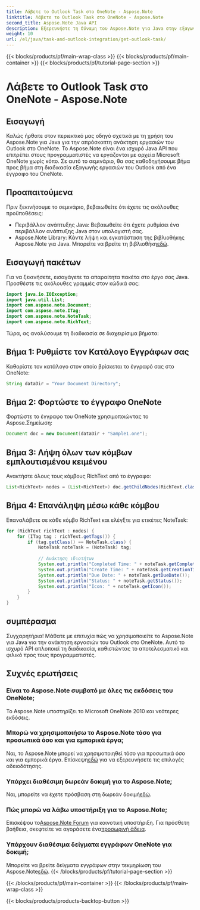 ```yaml
---
title: Λάβετε το Outlook Task στο OneNote - Aspose.Note
linktitle: Λάβετε το Outlook Task στο OneNote - Aspose.Note
second_title: Aspose.Note Java API
description: Εξερευνήστε τη δύναμη του Aspose.Note για Java στην εξαγωγή εργασιών του Outlook από το OneNote χωρίς κόπο. Ακολουθήστε τον βήμα προς βήμα οδηγό μας και βελτιώστε τις δυνατότητες επεξεργασίας εγγράφων σας.
weight: 10
url: /el/java/task-and-outlook-integration/get-outlook-task/
---
```


{{< blocks/products/pf/main-wrap-class >}}
{{< blocks/products/pf/main-container >}}
{{< blocks/products/pf/tutorial-page-section >}}

# Λάβετε το Outlook Task στο OneNote - Aspose.Note

## Εισαγωγή
Καλώς ήρθατε στον περιεκτικό μας οδηγό σχετικά με τη χρήση του Aspose.Note για Java για την απρόσκοπτη ανάκτηση εργασιών του Outlook στο OneNote. Το Aspose.Note είναι ένα ισχυρό Java API που επιτρέπει στους προγραμματιστές να εργάζονται με αρχεία Microsoft OneNote χωρίς κόπο. Σε αυτό το σεμινάριο, θα σας καθοδηγήσουμε βήμα προς βήμα στη διαδικασία εξαγωγής εργασιών του Outlook από ένα έγγραφο του OneNote.
## Προαπαιτούμενα
Πριν ξεκινήσουμε το σεμινάριο, βεβαιωθείτε ότι έχετε τις ακόλουθες προϋποθέσεις:
- Περιβάλλον ανάπτυξης Java: Βεβαιωθείτε ότι έχετε ρυθμίσει ένα περιβάλλον ανάπτυξης Java στον υπολογιστή σας.
-  Aspose.Note Library: Κάντε λήψη και εγκατάσταση της βιβλιοθήκης Aspose.Note για Java. Μπορείτε να βρείτε τη βιβλιοθήκη[εδώ](https://releases.aspose.com/note/java/).
## Εισαγωγή πακέτων
Για να ξεκινήσετε, εισαγάγετε τα απαραίτητα πακέτα στο έργο σας Java. Προσθέστε τις ακόλουθες γραμμές στον κώδικά σας:
```java
import java.io.IOException;
import java.util.List;
import com.aspose.note.Document;
import com.aspose.note.ITag;
import com.aspose.note.NoteTask;
import com.aspose.note.RichText;

```
Τώρα, ας αναλύσουμε τη διαδικασία σε διαχειρίσιμα βήματα:
## Βήμα 1: Ρυθμίστε τον Κατάλογο Εγγράφων σας
Καθορίστε τον κατάλογο στον οποίο βρίσκεται το έγγραφό σας στο OneNote:
```java
String dataDir = "Your Document Directory";
```
## Βήμα 2: Φορτώστε το έγγραφο OneNote
Φορτώστε το έγγραφο του OneNote χρησιμοποιώντας το Aspose.Σημείωση:
```java
Document doc = new Document(dataDir + "Sample1.one");
```
## Βήμα 3: Λήψη όλων των κόμβων εμπλουτισμένου κειμένου
Ανακτήστε όλους τους κόμβους RichText από το έγγραφο:
```java
List<RichText> nodes = (List<RichText>) doc.getChildNodes(RichText.class);
```
## Βήμα 4: Επανάληψη μέσω κάθε κόμβου
Επαναλάβετε σε κάθε κόμβο RichText και ελέγξτε για ετικέτες NoteTask:
```java
for (RichText richText : nodes) {
    for (ITag tag : richText.getTags()) {
        if (tag.getClass() == NoteTask.class) {
            NoteTask noteTask = (NoteTask) tag;
            
            // Ανάκτηση ιδιοτήτων
            System.out.println("Completed Time: " + noteTask.getCompletedTime());
            System.out.println("Create Time: " + noteTask.getCreationTime());
            System.out.println("Due Date: " + noteTask.getDueDate());
            System.out.println("Status: " + noteTask.getStatus());
            System.out.println("Icon: " + noteTask.getIcon());
        }
    }
}
```
## συμπέρασμα
Συγχαρητήρια! Μάθατε με επιτυχία πώς να χρησιμοποιείτε το Aspose.Note για Java για την ανάκτηση εργασιών του Outlook στο OneNote. Αυτό το ισχυρό API απλοποιεί τη διαδικασία, καθιστώντας το αποτελεσματικό και φιλικό προς τους προγραμματιστές.
## Συχνές ερωτήσεις
### Είναι το Aspose.Note συμβατό με όλες τις εκδόσεις του OneNote;
Το Aspose.Note υποστηρίζει το Microsoft OneNote 2010 και νεότερες εκδόσεις.
### Μπορώ να χρησιμοποιήσω το Aspose.Note τόσο για προσωπικά όσο και για εμπορικά έργα;
 Ναι, το Aspose.Note μπορεί να χρησιμοποιηθεί τόσο για προσωπικά όσο και για εμπορικά έργα. Επίσκεψη[εδώ](https://purchase.aspose.com/buy) για να εξερευνήσετε τις επιλογές αδειοδότησης.
### Υπάρχει διαθέσιμη δωρεάν δοκιμή για το Aspose.Note;
 Ναι, μπορείτε να έχετε πρόσβαση στη δωρεάν δοκιμή[εδώ](https://releases.aspose.com/).
### Πώς μπορώ να λάβω υποστήριξη για το Aspose.Note;
 Επισκέψου το[Aspose.Note Forum](https://forum.aspose.com/c/note/28) για κοινοτική υποστήριξη. Για πρόσθετη βοήθεια, σκεφτείτε να αγοράσετε ένα[προσωρινή άδεια](https://purchase.aspose.com/temporary-license/).
### Υπάρχουν διαθέσιμα δείγματα εγγράφων OneNote για δοκιμή;
 Μπορείτε να βρείτε δείγματα εγγράφων στην τεκμηρίωση του Aspose.Note[εδώ](https://reference.aspose.com/note/java/).
{{< /blocks/products/pf/tutorial-page-section >}}

{{< /blocks/products/pf/main-container >}}
{{< /blocks/products/pf/main-wrap-class >}}

{{< blocks/products/products-backtop-button >}}
